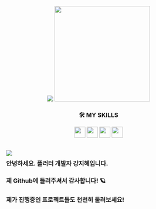 


<!-- ![image](https://user-images.githubusercontent.com/47681139/203945471-44ce8b14-cd7e-4059-a2f6-f46765ed9599.png) -->
<div align="center">
  <img src="https://user-images.githubusercontent.com/47681139/203945471-44ce8b14-cd7e-4059-a2f6-f46765ed9599.png">
  <img src="https://user-images.githubusercontent.com/47681139/205085188-dc51924b-28cd-4c58-a58d-0e40e214b26f.gif" width="260"></div>  

<div align="center"><h3>🛠 MY SKILLS</h3></div>  

<p align="center">
<img src="https://img.shields.io/badge/Dart-0175C2?style=flat&logo=Dart&logoColor=FFFFFF", height="30"> <img src="https://img.shields.io/badge/Flutter-02569B?style=flat&logo=Flutter&logoColor=FFFFFF" height="30"> <img src="https://img.shields.io/badge/Git-F05032?style=flat&logo=Git&logoColor=FFFFFF" height="30"> <img src="https://img.shields.io/badge/GetX-5C0EB0?style=flat&logoColor=FFFFFF" height="30">
  </p>
  




<br>

<div style = "float:left;"><img src="https://github-readme-stats.vercel.app/api?username=Yellowtoast&theme=graywhite&show_icons=true", align="left">
 <h3>  안녕하세요. 플러터 개발자 강지혜입니다.</h3><h3>  제 Github에 들러주셔서 감사합니다! 🪐</h3><h3>  제가 진행중인 프로젝트들도 천천히 둘러보세요!</h3>
</div>
<!-- 
![Anurag's GitHub stats](https://github-readme-stats.vercel.app/api?username=Yellowtoast&theme=graywhite&show_icons=true)</div>
<div style="display:inline-block;vertical-align:top;"> -->
 
